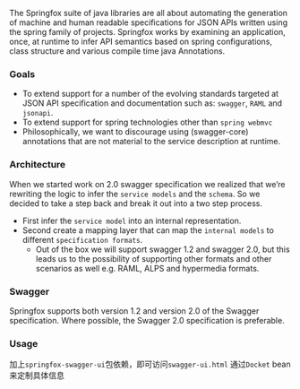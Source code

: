 The Springfox suite of java libraries are all about automating the generation of machine and human readable specifications for JSON APIs written using the spring family of projects.
Springfox works by examining an application, once, at runtime to infer API semantics based on spring configurations, class structure and various compile time java Annotations.

### Goals
- To extend support for a number of the evolving standards targeted at JSON API specification and documentation such as: `swagger`, `RAML` and `jsonapi`.
- To extend support for spring technologies other than `spring webmvc`
- Philosophically, we want to discourage using (swagger-core) annotations that are not material to the service description at runtime.
### Architecture
When we started work on 2.0 swagger specification we realized that we’re rewriting the logic to infer the `service models` and the `schema`. So we decided to take a step back and break it out into a two step process.
- First infer the `service model` into an internal representation.
- Second create a mapping layer that can map the `internal models` to different `specification formats`.
    - Out of the box we will support swagger 1.2 and swagger 2.0, but this leads us to the possibility of supporting other formats and other scenarios as well e.g. RAML, ALPS and hypermedia formats.
### Swagger
Springfox supports both version 1.2 and version 2.0 of the Swagger specification. Where possible, the Swagger 2.0 specification is preferable.

### Usage
加上`springfox-swagger-ui`包依赖，即可访问`swagger-ui.html`
通过`Docket` bean来定制具体信息
